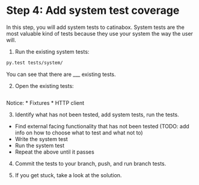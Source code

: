 # Step 4: Add system test coverage

In this step, you will add system tests to catinabox. System tests are the most
valuable kind of tests because they use your system the way the user will.

1. Run the existing system tests:

  ```bash
  py.test tests/system/
  ```
  
  You can see that there are ___ existing tests.

2. Open the existing tests:

  ```
  ```
  
  Notice:
    * Fixtures
    * HTTP client


3. Identify what has not been tested, add system tests, run the tests.

  * Find external facing functionality that has not been tested (TODO: add info
    on how to choose what to test and what not to)
  * Write the system test
  * Run the system test
  * Repeat the above until it passes

4. Commit the tests to your branch, push, and run branch tests.

5. If you get stuck, take a look at the solution.